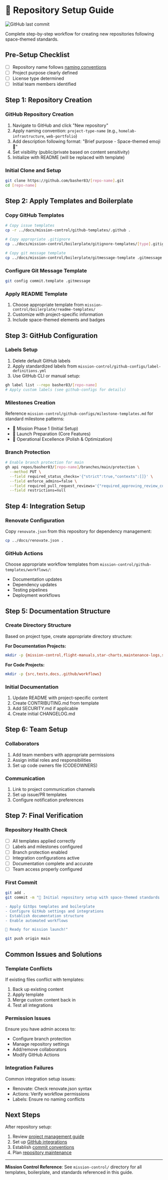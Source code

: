 # 🚀 Repository Setup Guide

![GitHub last commit](https://img.shields.io/github/last-commit/basher83/docs?path=flight-manuals%2Fgitops%2Frepo-setup-guide.md&display_timestamp=committer)

Complete step-by-step workflow for creating new repositories following space-themed standards.

## Pre-Setup Checklist

- [ ] Repository name follows [naming conventions](../../mission-control/repo-naming-conventions.md)
- [ ] Project purpose clearly defined
- [ ] License type determined
- [ ] Initial team members identified

## Step 1: Repository Creation

### GitHub Repository Creation

1. Navigate to GitHub and click "New repository"
2. Apply naming convention: `project-type-name` (e.g., `homelab-infrastructure`, `web-portfolio`)
3. Add description following format: "Brief purpose - Space-themed emoji 🚀"
4. Set visibility (public/private based on content sensitivity)
5. Initialize with README (will be replaced with template)

### Initial Clone and Setup

```bash
git clone https://github.com/basher83/[repo-name].git
cd [repo-name]
```

## Step 2: Apply Templates and Boilerplate

### Copy GitHub Templates

```bash
# Copy issue templates
cp -r ../docs/mission-control/github-templates/.github .

# Copy appropriate .gitignore
cp ../docs/mission-control/boilerplate/gitignore-templates/[type].gitignore .gitignore

# Copy git message template
cp ../docs/mission-control/boilerplate/gitmessage-template .gitmessage
```

### Configure Git Message Template

```bash
git config commit.template .gitmessage
```

### Apply README Template

1. Choose appropriate template from `mission-control/boilerplate/readme-templates/`
2. Customize with project-specific information
3. Include space-themed elements and badges

## Step 3: GitHub Configuration

### Labels Setup

1. Delete default GitHub labels
2. Apply standardized labels from `mission-control/github-configs/label-definitions.yml`
3. Use GitHub CLI or manual setup:

```bash
gh label list --repo basher83/[repo-name]
# Apply custom labels (see github-configs for details)
```

### Milestones Creation

Reference `mission-control/github-configs/milestone-templates.md` for standard milestone patterns:

- 🎯 Mission Phase 1 (Initial Setup)
- 🚀 Launch Preparation (Core Features)
- 🌟 Operational Excellence (Polish & Optimization)

### Branch Protection

```bash
# Enable branch protection for main
gh api repos/basher83/[repo-name]/branches/main/protection \
  --method PUT \
  --field required_status_checks='{"strict":true,"contexts":[]}' \
  --field enforce_admins=false \
  --field required_pull_request_reviews='{"required_approving_review_count":1}' \
  --field restrictions=null
```

## Step 4: Integration Setup

### Renovate Configuration

Copy `renovate.json` from this repository for dependency management:

```bash
cp ../docs/renovate.json .
```

### GitHub Actions

Choose appropriate workflow templates from `mission-control/github-templates/workflows/`:

- Documentation updates
- Dependency updates
- Testing pipelines
- Deployment workflows

## Step 5: Documentation Structure

### Create Directory Structure

Based on project type, create appropriate directory structure:

**For Documentation Projects:**

```bash
mkdir -p {mission-control,flight-manuals,star-charts,maintenance-logs,space-dictionary}
```

**For Code Projects:**

```bash
mkdir -p {src,tests,docs,.github/workflows}
```

### Initial Documentation

1. Update README with project-specific content
2. Create CONTRIBUTING.md from template
3. Add SECURITY.md if applicable
4. Create initial CHANGELOG.md

## Step 6: Team Setup

### Collaborators

1. Add team members with appropriate permissions
2. Assign initial roles and responsibilities
3. Set up code owners file (CODEOWNERS)

### Communication

1. Link to project communication channels
2. Set up issue/PR templates
3. Configure notification preferences

## Step 7: Final Verification

### Repository Health Check

- [ ] All templates applied correctly
- [ ] Labels and milestones configured
- [ ] Branch protection enabled
- [ ] Integration configurations active
- [ ] Documentation complete and accurate
- [ ] Team access properly configured

### First Commit

```bash
git add .
git commit -m "🎯 Initial repository setup with space-themed standards

- Apply GitOps templates and boilerplate
- Configure GitHub settings and integrations
- Establish documentation structure
- Enable automated workflows

🚀 Ready for mission launch!"

git push origin main
```

## Common Issues and Solutions

### Template Conflicts

If existing files conflict with templates:

1. Back up existing content
2. Apply template
3. Merge custom content back in
4. Test all integrations

### Permission Issues

Ensure you have admin access to:

- Configure branch protection
- Manage repository settings
- Add/remove collaborators
- Modify GitHub Actions

### Integration Failures

Common integration setup issues:

- Renovate: Check renovate.json syntax
- Actions: Verify workflow permissions
- Labels: Ensure no naming conflicts

## Next Steps

After repository setup:

1. Review [project management guide](project-management.md)
2. Set up [GitHub integrations](github-integrations.md)
3. Establish [commit conventions](commit-conventions.md)
4. Plan [repository maintenance](repository-maintenance.md)

---

**Mission Control Reference**: See `mission-control/` directory for all templates, boilerplate, and standards referenced in this guide.
